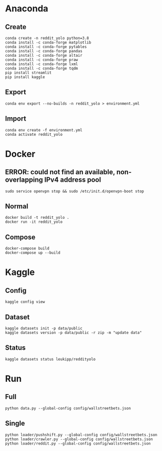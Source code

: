 # Anaconda

## Create
```
conda create -n reddit_yolo python=3.8
conda install -c conda-forge matplotlib 
conda install -c conda-forge pytables
conda install -c conda-forge pandas
conda install -c conda-forge altair
conda install -c conda-forge praw
conda install -c conda-forge lxml
conda install -c conda-forge tqdm
pip install streamlit
pip install kaggle
```

## Export
```
conda env export --no-builds -n reddit_yolo > environment.yml
```

## Import
```
conda env create -f environment.yml
conda activate reddit_yolo
```

# Docker

## ERROR: could not find an available, non-overlapping IPv4 address pool
```
sudo service openvpn stop && sudo /etc/init.d/openvpn-boot stop
```

## Normal
```
docker build -t reddit_yolo .
docker run -it reddit_yolo
```

## Compose
```
docker-compose build
docker-compose up --build
```

# Kaggle

## Config
```
kaggle config view
```

## Dataset
```
kaggle datasets init -p data/public
kaggle datasets version -p data/public -r zip -m "update data"
```

## Status
```
kaggle datasets status leukipp/reddityolo
```

# Run

## Full
```
python data.py --global-config config/wallstreetbets.json
```

## Single
```
python loader/pushshift.py --global-config config/wallstreetbets.json
python loader/crawler.py --global-config config/wallstreetbets.json
python loader/reddit.py --global-config config/wallstreetbets.json
```